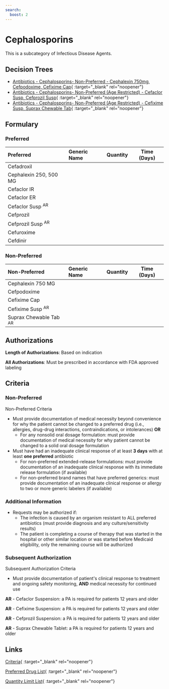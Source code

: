 ```yaml
---
search:
  boost: 2 
---
```


# Cephalosporins

This is a subcategory of Infectious Disease Agents.

## Decision Trees

- [Antibiotics - Cephalosporins- Non-Preferred - Cephalexin 750mg, Cefpodoxime, Cefixime Cap](https://forms.office.com.mcas.ms/pages/designpagev2.aspx?origin=OfficeDotCom&lang=en-US&route=GroupForms&subpage=design&id=nPhjxpvvj0G9PUHkbAzgaN9UYz8EqmlIs3_TYn4TbXBUQkRZWVgzRlY2SU9YNjFVRUw3NkdTN1ZFWCQlQCN0PWcu&topview=Preview){ :target="_blank" rel="noopener"}
- [Antibiotics - Cephalosporins- Non-Preferred (Age Restricted) - Cefaclor Susp, Cefprozil Susp](https://forms.office.com.mcas.ms/pages/designpagev2.aspx?origin=OfficeDotCom&lang=en-US&route=GroupForms&subpage=design&id=nPhjxpvvj0G9PUHkbAzgaN9UYz8EqmlIs3_TYn4TbXBUQVg3TTFFWkZMU0lNUllIWEdLOVdKQzVVUiQlQCN0PWcu&topview=Preview){ :target="_blank" rel="noopener"}
- [Antibiotics - Cephalosporins- Non-Preferred (Age Restricted) - Cefixime Susp, Suprax Chewable Tab](https://forms.office.com.mcas.ms/pages/designpagev2.aspx?origin=OfficeDotCom&lang=en-US&route=GroupForms&subpage=design&id=nPhjxpvvj0G9PUHkbAzgaN9UYz8EqmlIs3_TYn4TbXBUQlFVU1BPREgyWkFRVU8zNjNQQTgySTlZVCQlQCN0PWcu&topview=Preview){ :target="_blank" rel="noopener"}

## Formulary

### Preferred

| Preferred                    | Generic Name | Quantity | Time (Days) |
| :--------------------------- | :----------- | :------: | :---------: |
| Cefadroxil                   |              |          |             |
| Cephalexin 250, 500 MG       |              |          |             |
| Cefaclor IR                  |              |          |             |
| Cefaclor ER                  |              |          |             |
| Cefaclor Susp <sup>AR</sup>  |              |          |             |
| Cefprozil                    |              |          |             |
| Cefprozil Susp <sup>AR</sup> |              |          |             |
| Cefuroxime                   |              |          |             |
| Cefdinir                     |              |          |             |

### Non-Preferred

| Non-Preferred                     | Generic Name | Quantity | Time (Days) |
| :-------------------------------- | :----------- | :------: | :---------: |
| Cephalexin 750 MG                 |              |          |             |
| Cefpodoxime                       |              |          |             |
| Cefixime Cap                      |              |          |             |
| Cefixime Susp <sup>AR</sup>       |              |          |             |
| Suprax Chewable Tab <sup>AR</sup> |              |          |             |

## Authorizations

**Length of Authorizations**: Based on indication

**All Authorizations**: Must be prescribed in accordance with FDA approved labeling

## Criteria

### Non-Preferred

Non-Preferred Criteria

- Must provide documentation of medical necessity beyond convenience for why the patient cannot be changed to a preferred drug (i.e., allergies, drug-drug interactions, contraindications, or intolerances) **OR**
    - For any nonsolid oral dosage formulation: must provide documentation of medical necessity for why patient cannot be changed to a solid oral dosage formulation
- Must have had an inadequate clinical response of at least **3 days** with at least **one preferred** antibiotic
    - For non-preferred extended-release formulations: must provide documentation of an inadequate clinical response with its immediate release formulation (if available)
    - For non-preferred brand names that have preferred generics: must provide documentation of an inadequate clinical response or allergy to two or more generic labelers (if available)

### Additional Information

- Requests may be authorized if:
    - The infection is caused by an organism resistant to ALL preferred antibiotics (must provide diagnosis and any culture/sensitivity results)
    - The patient is completing a course of therapy that was started in the hospital or other similar location or was started before Medicaid eligibility, only the remaining course will be authorized

### Subsequent Authorization

Subsequent Authorization Criteria

- Must provide documentation of patient's clinical response to treatment and ongoing safety monitoring, **AND** medical necessity for continued use

**AR** - Cefaclor Suspension: a PA is required for patients 12 years and older

**AR** - Cefixime Suspension: a PA is required for patients 12 years and older

**AR** - Cefprozil Suspension: a PA is required for patients 12 years and older

**AR** - Suprax Chewable Tablet: a PA is required for patients 12 years and older

## Links

[Criteria](https://pharmacy.medicaid.ohio.gov/sites/default/files/20230401_UPDL_Criteria%20_APPROVED.pdf#page=76){ :target="_blank" rel="noopener"}

[Preferred Drug List](https://pharmacy.medicaid.ohio.gov/sites/default/files/20230401_UPDL_v7_Approved.pdf#page=25){ :target="_blank" rel="noopener"}

[Quantity Limit List](https://pharmacy.medicaid.ohio.gov/sites/default/files/20230101_Ohio_Medicaid_Quantity_Document_APPROVED.pdf){ :target="_blank" rel="noopener"}
